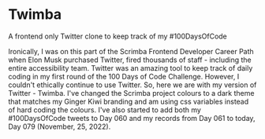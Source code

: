 # Twimba
A frontend only Twitter clone to keep track of my #100DaysOfCode

Ironically, I was on this part of the Scrimba Frontend Developer Career Path when Elon Musk purchased Twitter, fired thousands of staff - including the entire accessibility team. Twitter was an amazing tool to keep track of daily coding in my first round of the 100 Days of Code Challenge. However, I couldn't ethically continue to use Twitter. So, here we are with my version of Twitter - Twimba. I've changed the Scrimba project colours to a dark theme that matches my Ginger Kiwi branding and am using css variables instead of hard coding the colours. I've also started to add both my #100DaysOfCode tweets to Day 060 and my records from Day 061 to today, Day 079 (November, 25, 2022).
